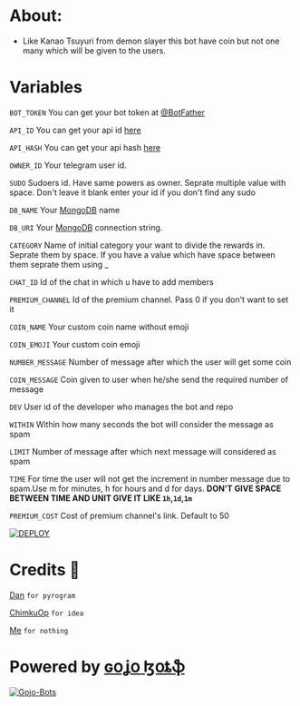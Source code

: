 # About:
* Like Kanao Tsuyuri from demon slayer this bot have coin but not one many which will be given to the users.



# Variables
`BOT_TOKEN` You can get your bot token at [@BotFather](https://t.me/BotFather)

`API_ID` You can get your api id [here](my.telegram.org)

`API_HASH` You can get your api hash [here](my.telegram.org)

`OWNER_ID` Your telegram user id.

`SUDO` Sudoers id. Have same powers as owner. Seprate multiple value with space. Don't leave it blank enter your id if you don't find any sudo

`DB_NAME` Your [MongoDB](https://www.mongodb.com/) name

`DB_URI` Your [MongoDB](https://www.mongodb.com/) connection string.

`CATEGORY` Name of initial category your want to divide the rewards in. Seprate them by space. If you have a value which have space between them seprate them using _

`CHAT_ID` Id of the chat in which u have to add members

`PREMIUM_CHANNEL` Id of the premium channel. Pass 0 if you don't want to set it

`COIN_NAME` Your custom coin name without emoji

`COIN_EMOJI` Your custom coin emoji

`NUMBER_MESSAGE` Number of message after which the user will get some coin

`COIN_MESSAGE` Coin given to user when he/she send the required number of message

`DEV` User id of the developer who manages the bot and repo

`WITHIN` Within how many seconds the bot will consider the message as spam

`LIMIT` Number of message after which next message will considered as spam

`TIME` For time the user will not get the increment in number message due to spam.Use m for minutes, h for hours and d for days. **DON'T GIVE SPACE BETWEEN TIME AND UNIT GIVE IT LIKE `1h`,`1d`,`1m`**

`PREMIUM_COST` Cost of premium channel's link. Default to 50

[![DEPLOY](https://www.herokucdn.com/deploy/button.svg)](https://heroku.com/deploy?template=https://github.com/Gojo-Bots/Kanao_Tsuyuri/tree/main)

# Credits 💫
[Dan](https://github.com/delivrance) `for pyrogram`

[ChimkuOp](https://github.com/ChimkuOp) `for idea`

[Me](https://github.com/iamgojoof6eyes) `for nothing`


# Powered by [ɢօʝօ ɮօȶֆ](https://github.com/Gojo-Bots)
[![Gojo-Bots](https://avatarfiles.alphacoders.com/339/339922.jpg)](https://github.com/Gojo-Bots)
